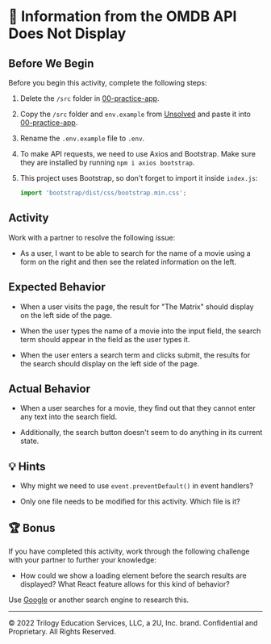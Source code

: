 # 🐛 Information from the OMDB API Does Not Display

## Before We Begin

Before you begin this activity, complete the following steps:

1. Delete the `/src` folder in [00-practice-app](../00-practice-app/).

2. Copy the `/src` folder and `env.example` from [Unsolved](./Unsolved/) and paste it into [00-practice-app](../00-practice-app/).

3. Rename the `.env.example` file to `.env`.

4. To make API requests, we need to use Axios and Bootstrap. Make sure they are installed by running `npm i axios bootstrap`.

5. This project uses Bootstrap, so don't forget to import it inside `index.js`:

     ```js
     import 'bootstrap/dist/css/bootstrap.min.css';
     ```

## Activity

Work with a partner to resolve the following issue:

* As a user, I want to be able to search for the name of a movie using a form on the right and then see the related information on the left.

## Expected Behavior
  
* When a user visits the page, the result for "The Matrix" should display on the left side of the page.

* When the user types the name of a movie into the input field, the search term should appear in the field as the user types it.

* When the user enters a search term and clicks submit, the results for the search should display on the left side of the page.

## Actual Behavior

* When a user searches for a movie, they find out that they cannot enter any text into the search field.

* Additionally, the search button doesn't seem to do anything in its current state.

## 💡 Hints

* Why might we need to use `event.preventDefault()` in event handlers?

* Only one file needs to be modified for this activity. Which file is it?

## 🏆 Bonus

If you have completed this activity, work through the following challenge with your partner to further your knowledge:

* How could we show a loading element before the search results are displayed? What React feature allows for this kind of behavior?

Use [Google](https://www.google.com) or another search engine to research this.

---
© 2022 Trilogy Education Services, LLC, a 2U, Inc. brand. Confidential and Proprietary. All Rights Reserved.
